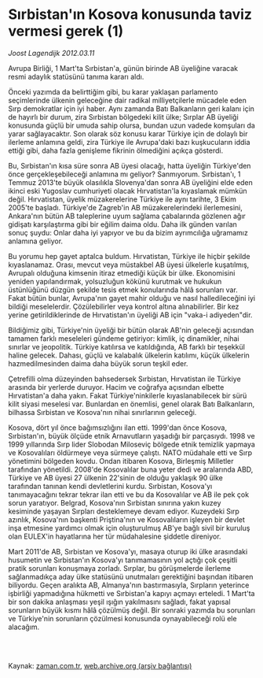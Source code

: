 # Sırbistan'ın Kosova konusunda taviz vermesi gerek (1)

*Joost Lagendijk 2012.03.11*

<td class="columnist-detail">
<p>Avrupa Birliği, 1 Mart'ta Sırbistan'a, günün birinde AB üyeliğine varacak resmi adaylık statüsünü tanıma kararı aldı.</p>
<p>
<div id="haberMetinDiv">
<p>Önceki yazımda da belirttiğim gibi, bu karar yaklaşan parlamento seçimlerinde ülkenin geleceğine dair radikal milliyetçilerle mücadele eden Sırp demokratlar için iyi haber. Aynı zamanda Batı Balkanların geri kalanı için de hayırlı bir durum, zira Sırbistan bölgedeki kilit ülke; Sırplar AB üyeliği konusunda güçlü bir umuda sahip olursa, bundan uzun vadede komşuları da yarar sağlayacaktır. Son olarak söz konusu karar Türkiye için de dolaylı bir ilerleme anlamına geldi, zira Türkiye ile Avrupa'daki bazı kuşkucuların iddia ettiği gibi, daha fazla genişleme fikrinin ölmediğini açıkça gösterdi.
<p>Bu, Sırbistan'ın kısa süre sonra AB üyesi olacağı, hatta üyeliğin Türkiye'den önce gerçekleşebileceği anlamına mı geliyor? Sanmıyorum. Sırbistan'ı, 1 Temmuz 2013'te büyük olasılıkla Slovenya'dan sonra AB üyeliğini elde eden ikinci eski Yugoslav cumhuriyeti olacak Hırvatistan'la kıyaslamak mümkün değil. Hırvatistan, üyelik müzakerelerine Türkiye ile aynı tarihte, 3 Ekim 2005'te başladı. Türkiye'de Zagreb'in AB müzakerelerindeki ilerlemesini, Ankara'nın bütün AB taleplerine uyum sağlama çabalarında gözlenen ağır gidişatı karşılaştırma gibi bir eğilim daima oldu. Daha ilk günden varılan sonuç şuydu: Onlar daha iyi yapıyor ve bu da bizim ayrımcılığa uğramamız anlamına geliyor.
<p>Bu yorumu hep gayet aptalca buldum. Hırvatistan, Türkiye ile hiçbir şekilde kıyaslanamaz. Orası, mevcut veya müstakbel AB üyesi ülkelerle kuşatılmış, Avrupalı olduğuna kimsenin itiraz etmediği küçük bir ülke. Ekonomisini yeniden yapılandırmak, yolsuzluğun kökünü kurutmak ve hukukun üstünlüğünü düzgün şekilde tesis etmek konularında hâlâ sorunları var. Fakat bütün bunlar, Avrupa'nın gayet mahir olduğu ve nasıl halledileceğini iyi bildiği meselelerdir. Çözülebilirler veya kontrol altına alınabilirler. Bir kez yerine getirildiklerinde de Hırvatistan'ın üyeliği AB için "vaka-i adiyeden"dir.
<p>Bildiğimiz gibi, Türkiye'nin üyeliği bir bütün olarak AB'nin geleceği açısından tamamen farklı meseleleri gündeme getiriyor: kimlik, iç dinamikler, nihai sınırlar ve jeopolitik. Türkiye katılırsa ve katıldığında, AB farklı bir teşekkül haline gelecek. Dahası, güçlü ve kalabalık ülkelerin katılımı, küçük ülkelerin hazmedilmesinden daima daha büyük sorun teşkil eder.
<p>Çetrefilli olma düzeyinden bahsedersek Sırbistan, Hırvatistan ile Türkiye arasında bir yerlerde duruyor. Hacim ve coğrafya açısından elbette Hırvatistan'a daha yakın. Fakat Türkiye'ninkilerle kıyaslanabilecek bir sürü kilit siyasi meselesi var. Bunlardan en önemlisi, genel olarak Batı Balkanların, bilhassa Sırbistan ve Kosova'nın nihai sınırlarının geleceği.
<p>Kosova, dört yıl önce bağımsızlığını ilan etti. 1999'dan önce Kosova, Sırbistan'ın, büyük ölçüde etnik Arnavutların yaşadığı bir parçasıydı. 1998 ve 1999 yıllarında Sırp lider Slobodan Miloseviç bölgede etnik temizlik yapmaya ve Kosovalıları öldürmeye veya sürmeye çalıştı. NATO müdahale etti ve Sırp yönetimini bölgeden kovdu. Ondan itibaren Kosova, Birleşmiş Milletler tarafından yönetildi. 2008'de Kosovalılar buna yeter dedi ve aralarında ABD, Türkiye ve AB üyesi 27 ülkenin 22'sinin de olduğu yaklaşık 90 ülke tarafından tanınan kendi devletlerini kurdu. Sırbistan, Kosova'yı tanımayacağını tekrar tekrar ilan etti ve bu da Kosovalılar ve AB ile pek çok sorun yaratıyor. Belgrad, Kosova'nın Sırbistan sınırına yakın kuzey kesiminde yaşayan Sırpları desteklemeye devam ediyor. Kuzeydeki Sırp azınlık, Kosova'nın başkenti Priştina'nın ve Kosovalıların işleyen bir devlet inşa etmesine yardımcı olmak için oluşturulmuş AB'ye bağlı sivil bir kuruluş olan EULEX'in hayatlarına her tür müdahalesine şiddetle direniyor.
<p>Mart 2011'de AB, Sırbistan ve Kosova'yı, masaya oturup iki ülke arasındaki husumetin ve Sırbistan'ın Kosova'yı tanımamasının yol açtığı çok çeşitli pratik sorunları konuşmaya zorladı. Sırplar, bu görüşmelerde ilerleme sağlanmadıkça aday ülke statüsünü unutmaları gerektiğini başından itibaren biliyordu. Geçen aralıkta AB, Almanya'nın bastırmasıyla, Sırpların yeterince işbirliği yapmadığına hükmetti ve Sırbistan'a kapıyı açmayı erteledi. 1 Mart'ta bir son dakika anlaşması yeşil ışığın yakılmasını sağladı, fakat yapısal sorunların büyük kısmı hâlâ çözülmüş değil. Bir sonraki yazımda bu sorunları ve Türkiye'nin sorunların çözülmesi konusunda oynayabileceği rolü ele alacağım. </p></p></p></p></p></p></p></div>
</p>


<p><br>
		 </br></p></td>

Kaynak: [zaman.com.tr](http://zaman.com.tr/yazar.do?yazino=1257196), [web.archive.org (arşiv bağlantısı)](http://web.archive.org/web/20120324185325/http://www.zaman.com.tr:80/yazar.do?yazino=1257196)
